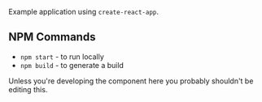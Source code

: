 Example application using `create-react-app`.

## NPM Commands

* `npm start` - to run locally
* `npm build` - to generate a build

Unless you're developing the component here you probably shouldn't be editing this.